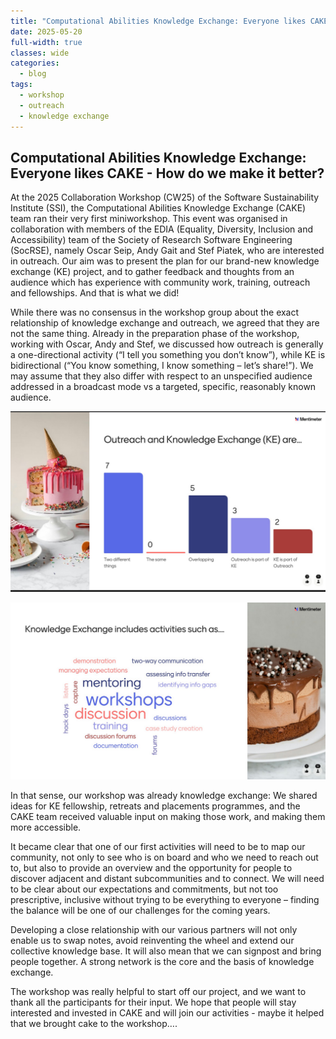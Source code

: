 ```yaml
---
title: "Computational Abilities Knowledge Exchange: Everyone likes CAKE - How do we make it better? "
date: 2025-05-20
full-width: true 
classes: wide
categories:
  - blog
tags:
  - workshop
  - outreach
  - knowledge exchange
---
```



## Computational Abilities Knowledge Exchange: Everyone likes CAKE - How do we make it better? 

At the 2025 Collaboration Workshop (CW25) of the Software Sustainability Institute (SSI), the Computational Abilities Knowledge Exchange (CAKE) team ran their very first miniworkshop. This event was organised in collaboration with members of the EDIA (Equality, Diversity, Inclusion and Accessibility) team of the Society of Research Software Engineering (SocRSE), namely Oscar Seip, Andy Gait and Stef Piatek, who are interested in outreach. Our aim was to present the plan for our brand-new knowledge exchange (KE) project, and to gather feedback and thoughts from an audience which has experience with community work, training, outreach and fellowships. And that is what we did!

While there was no consensus in the workshop group about the exact relationship of knowledge exchange and outreach, we agreed that they are not the same thing. Already in the preparation phase of the workshop, working with Oscar, Andy and Stef, we discussed how outreach is generally a one-directional activity (“I tell you something you don’t know”), while KE is bidirectional (“You know something, I know something – let’s share!”). We may assume that they also differ with respect to an unspecified audience addressed in a broadcast mode vs a targeted, specific, reasonably known audience. 

![Mentimeter result slide showing the answers to the question how KE and Outreach related (different, the same, overlapping, one part of the other) all over the place, except that there are no votes for "the same"](https://github.com/CAKE-DRI/CAKE-DRI.github.io/blob/main/assets/images/event-images/ke_vs_outreach.png)

![Mentimeter result slide showing a word cloud of KE activities, such as 'workshops', 'discussion',  'mentoring', 'hack days', etc.](https://github.com/CAKE-DRI/CAKE-DRI.github.io/blob/main/assets/images/event-images/ke_activities.png)

In that sense, our workshop was already knowledge exchange: We shared ideas for KE fellowship, retreats and placements programmes, and the CAKE team received valuable input on making those work, and making them more accessible.

It became clear that one of our first activities will need to be to map our community, not only to see who is on board and who we need to reach out to, but also to provide an overview and the opportunity for people to discover adjacent and distant subcommunities and to connect. We will need to be clear about our expectations and commitments, but not too prescriptive, inclusive without trying to be everything to everyone – finding the balance will be one of our challenges for the coming years. 

Developing a close relationship with our various partners will not only enable us to swap notes, avoid reinventing the wheel and extend our collective knowledge base. It will also mean that we can signpost and bring people together. A strong network is the core and the basis of knowledge exchange.

The workshop was really helpful to start off our project, and we want to thank all the participants for their input. We hope that people will stay interested and invested in CAKE and will join our activities - maybe it helped that we brought cake to the workshop….

